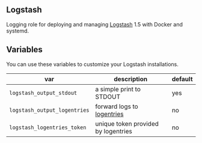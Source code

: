 ## Logstash

Logging role for deploying and managing [Logstash](http://logstash.net) 1.5 with Docker and systemd.

## Variables

You can use these variables to customize your Logstash installations.

| var | description | default |
|-----|-------------|---------|
|`logstash_output_stdout`|a simple print to STDOUT|yes|
|`logstash_output_logentries`|forward logs to [logentries](https://logentries.com/)|no|
|`logstash_logentries_token`|unique token provided by logentries|no|
